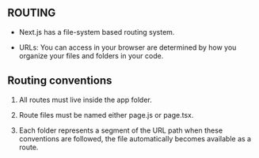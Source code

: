 ## ROUTING

- Next.js has a file-system based routing system.

- URLs: You can access in your browser are determined by how you organize your files and folders in your code.

## Routing conventions

1. All routes must live inside the app folder.

2. Route files must be named either page.js or page.tsx.

3. Each folder represents a segment of the URL path when these conventions are followed, the file automatically becomes available as a route.